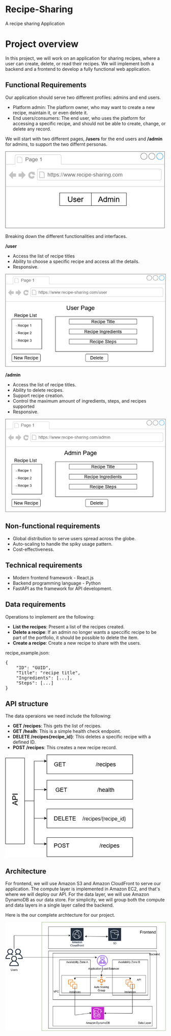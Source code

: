 # Recipe-Sharing
A recipe sharing Application

# Project overview
In this project, we will work on an application for sharing recipes, where a user can create, delete, or
read their recipes. We will implement both a backend and a frontend to develop a fully
functional web application.

## Functional Requirements
Our application should serve two different profiles: admins and end users.
 - Platform admin: The platform owner, who may want to create a new recipe, maintain it, or even delete it.
 - End users/consumers: The end user, who uses the platform for accessing a specific recipe, and should not be able to create, change, or delete any record.

 We will start with two different pages, **/users** for the end users and **/admin** for admins, to support the two differnt personas.

 ![Initial Page](images/initial.png)

 Breaking down the different functionalities and interfaces.

**/user**

- Access the list of recipe titles
- Ability to choose a specific recipe and access all the details.
- Responsive.

![User](images/user%20setup.drawio.png)

**/admin**

- Access the list of recipe titles.
- Ability to delete recipes.
- Support recipe creation.
- Control the maximum amount of ingredients, steps, and recipes supported
- Responsive.

![Admin](images/admin%20setup.drawio.png)

## Non-functional requirements

- Global distribution to serve users spread across the globe.
- Auto-scaling to handle the spiky usage pattern.
- Cost-effectiveness.

## Technical requirements

- Modern frontend framework - React.js
- Backend programming language - Python
- FastAPI as the framework for API development.

## Data requirements

Operations to implement are the following:

- **List the recipes**: Present a list of the recipes created.
- **Delete a recipe**: If an admin no longer wants a speccific recipe to be part of the portfolio, it should be possible to delete the item.
- **Create a recipe**: Create a new recipe to share with the users.

recipe_example.json:
<pre>
{
    "ID": "GUID",
    "Title": "recipe title",
    "Ingredients": [...],
    "Steps": [...]
}
</pre>

## API structure
The data operaions we need include the following:
- **GET /recipes**: This gets the list of recipes.
- **GET /healh**: This is a simple health check endpoint.
- **DELETE /recipes{recipe_id}**: This deletes a specific recipe with a defined ID.
- **POST /recipes**: This creates a new recipe record.

![API](images/api.drawio.png)

## Architecture
For frontend, we will use Amazon S3 and Amazon CloudFront to serve our application. The compute layer is implemented in Amazon EC2, and that's where we will deploy our API. 
For the data layer, we will use Amazon DynamoDB as our data store. For simplicity, we will group both the compute and data layers in a single layer called the backend.

Here is the our complete archtecture for our project.

![Architecture](images/Architecture.drawio.png)
